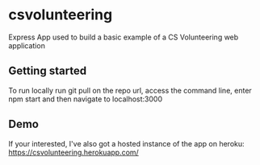 # csvolunteering
Express App used to build a basic example of a CS Volunteering web application 

## Getting started
To run locally run git pull on the repo url, access the command line, enter npm start and then navigate to localhost:3000

## Demo
If your interested, I've also got a hosted instance of the app on heroku: https://csvolunteering.herokuapp.com/